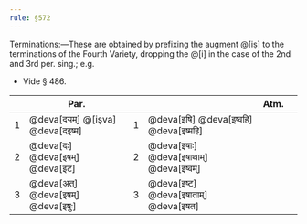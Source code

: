 ```yaml
---
rule: §572
---
```


Terminations:—These are obtained by prefixing the augment @[iṣ] to the terminations of the Fourth Variety, dropping the @[i] in the case of the 2nd and 3rd per. sing.; e.g.

- Vide § 486.

| | Par. | | | Atm. | |
|---|---|---|---|---|---|
| 1 | @deva[दयम्] @[iṣva] @deva[दइष्म] | 1 | @deva[इषि] @deva[इष्वहि] @deva[इष्महि] |
| 2 | @deva[दः] @deva[इषम्] @deva[इट] | 2 | @deva[इषाः] @deva[इषाथाम्] @deva[इष्वम्] |
| 3 | @deva[अत्] @deva[इषम्] @deva[इषुः] | 3 | @deva[इष्ट] @deva[इषाताम्] @deva[इषत] |